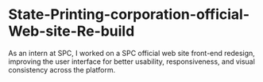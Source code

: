 # State-Printing-corporation-official-Web-site-Re-build
As an intern at SPC, I worked on a SPC official web site front-end redesign, improving the user interface for better usability, responsiveness, and visual consistency across the platform.
